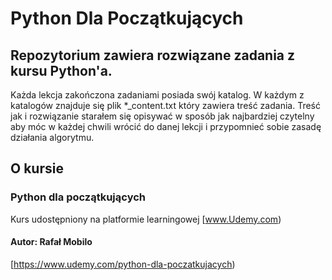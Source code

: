 # Python Dla Początkujących
## Repozytorium zawiera rozwiązane zadania z kursu Python'a. 
Każda lekcja zakończona zadaniami posiada swój katalog. W każdym z katalogów znajduje się plik *_content.txt który zawiera treść zadania. Treść jak i rozwiązanie starałem się opisywać w sposób jak najbardziej czytelny aby móc w każdej chwili wrócić do danej lekcji i przypomnieć sobie zasadę działania algorytmu.

## O kursie
### Python dla początkujących
Kurs udostępniony na platformie learningowej [www.Udemy.com)
#### Autor: Rafał Mobilo
[https://www.udemy.com/python-dla-poczatkujacych)

